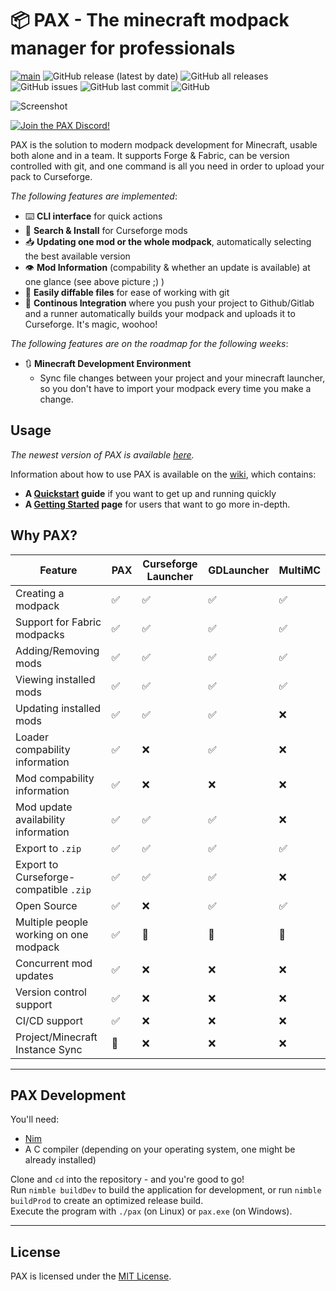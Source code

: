 # 📦 PAX - The minecraft modpack manager for professionals

[![main](https://github.com/froehlichA/pax/actions/workflows/main.yml/badge.svg)](https://github.com/froehlichA/pax/actions/workflows/main.yml)
![GitHub release (latest by date)](https://img.shields.io/github/v/release/froehlichA/pax)
![GitHub all releases](https://img.shields.io/github/downloads/froehlichA/pax/total)
![GitHub issues](https://img.shields.io/github/issues/froehlichA/pax)
![GitHub last commit](https://img.shields.io/github/last-commit/froehlichA/pax)
![GitHub](https://img.shields.io/github/license/froehlichA/pax)

![Screenshot](./screenshot.png)

<a href="https://discord.gg/GQ4MTquzyX"><img src="https://discordapp.com/api/guilds/856647692984778762/widget.png?style=banner2" alt="Join the PAX Discord!"></a>

PAX is the solution to modern modpack development for Minecraft, usable both alone and in a team. It supports Forge & Fabric, can be version controlled with git, and one command is all you need in order to upload your pack to Curseforge.

*The following features are implemented*:

- ⌨️ **CLI interface** for quick actions
- 🔎 **Search & Install** for Curseforge mods
- 📥 **Updating one mod or the whole modpack**, automatically selecting the best available version
- 👁️ **Mod Information** (compability & whether an update is available) at one glance (see above picture ;) )
- 💾 **Easily diffable files** for ease of working with git
- 🤖 **Continous Integration** where you push your project to Github/Gitlab and a runner automatically builds your modpack and uploads it to Curseforge. It's magic, woohoo!

*The following features are on the roadmap for the following weeks*:

- 🔃 **Minecraft Development Environment**
  - Sync file changes between your project and your minecraft launcher, so you don't have to import your modpack every time you make a change.

## Usage

*The newest version of PAX is available [here](https://github.com/froehlichA/pax/releases/latest).*

Information about how to use PAX is available on the [wiki](https://github.com/froehlichA/pax/wiki), which contains:

- **A [Quickstart](https://github.com/froehlichA/pax/wiki/Quickstart) guide** if you want to get up and running quickly
- **A [Getting Started](https://github.com/froehlichA/pax/wiki/Getting-started) page** for users that want to go more in-depth.

## Why PAX?

| Feature | PAX | Curseforge Launcher | GDLauncher | MultiMC |
| ------- | --- | ------------------- | ---------- | ------- |
| Creating a modpack | ✅ | ✅ | ✅ | ✅ |
| Support for Fabric modpacks | ✅ | ✅ | ✅ | ✅ |
| Adding/Removing mods | ✅ | ✅ | ✅ | ✅ |
| Viewing installed mods | ✅ | ✅ | ✅ | ✅ |
| Updating installed mods | ✅ | ✅ | ✅ | ❌ |
| Loader compability information | ✅ | ❌ | ✅ | ❌ |
| Mod compability information | ✅ | ❌ | ❌ | ❌ |
| Mod update availability information | ✅ | ✅ | ✅ | ❌ |
| Export to `.zip` | ✅ | ✅ | ✅ | ✅ |
| Export to Curseforge-compatible `.zip` | ✅ | ✅ | ✅ | ❌ |
| Open Source | ✅ | ❌ | ✅ | ✅ |
| Multiple people working on one modpack | ✅ | 🙁 | 🙁 | 🙁 |
| Concurrent mod updates | ✅ | ❌ | ❌ | ❌ | 
| Version control support | ✅ | ❌ | ❌ | ❌ |
| CI/CD support | ✅ | ❌ | ❌ | ❌ |
| Project/Minecraft Instance Sync | 🚧 | ❌ | ❌ | ❌ |

---


## PAX Development

You'll need:
* [Nim](https://nim-lang.org/)
* A C compiler (depending on your operating system, one might be already installed)

Clone and `cd` into the repository - and you're good to go!\
Run `nimble buildDev` to build the application for development, or run `nimble buildProd` to create an optimized release build.\
Execute the program with `./pax` (on Linux) or `pax.exe` (on Windows).


---

## License

PAX is licensed under the [MIT License](license.md).
